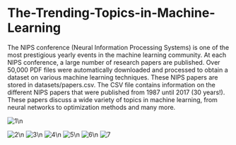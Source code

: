 # The-Trending-Topics-in-Machine-Learning
The NIPS conference (Neural Information Processing Systems) is one of the most prestigious yearly events in the machine learning community. At each NIPS conference, a large number of research papers are published. Over 50,000 PDF files were automatically downloaded and processed to obtain a dataset on various machine learning techniques. These NIPS papers are stored in datasets/papers.csv. The CSV file contains information on the different NIPS papers that were published from 1987 until 2017 (30 years!). These papers discuss a wide variety of topics in machine learning, from neural networks to optimization methods and many more.

![1](https://user-images.githubusercontent.com/56309711/112388745-d14d3c80-8d1d-11eb-9d24-aa4a52ee0471.PNG)\n

![2](https://user-images.githubusercontent.com/56309711/112388749-d27e6980-8d1d-11eb-92cc-42b2c107e1f7.PNG)\n
![3](https://user-images.githubusercontent.com/56309711/112388751-d3170000-8d1d-11eb-8ad3-17ad92f95e59.PNG)\n
![4](https://user-images.githubusercontent.com/56309711/112388752-d3af9680-8d1d-11eb-9c48-dbddf433bf09.PNG)\n
![5](https://user-images.githubusercontent.com/56309711/112388756-d3af9680-8d1d-11eb-8eb8-5e79d59ab066.png)\n
![6](https://user-images.githubusercontent.com/56309711/112388758-d4482d00-8d1d-11eb-9b6e-2edab0778cfe.png)\n
![7](https://user-images.githubusercontent.com/56309711/112388760-d4e0c380-8d1d-11eb-9aa2-1b1b70d2c3c1.PNG)
